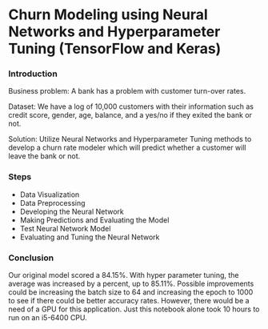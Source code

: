 # Churn Modeling using Neural Networks and Hyperparameter Tuning (TensorFlow and Keras)

### Introduction
Business problem: A bank has a problem with customer turn-over rates.

Dataset: We have a log of 10,000 customers with their information such as credit score, gender, age, balance, and a yes/no if they exited the bank or not.

Solution: Utilize Neural Networks and Hyperparameter Tuning methods to develop a churn rate modeler which will predict whether a customer will leave the bank or not.

### Steps
* Data Visualization
* Data Preprocessing
* Developing the Neural Network
* Making Predictions and Evaluating the Model
* Test Neural Network Model
* Evaluating and Tuning the Neural Network

### Conclusion
Our original model scored a 84.15%. With hyper parameter tuning, the average was increased by a percent, up to 85.11%.
Possible improvements could be increasing the batch size to 64 and increasing the epoch to 1000 to see if there could be better accuracy rates. However, there would be a need of a GPU for this application. Just this notebook alone took 10 hours to run on an i5-6400 CPU.
